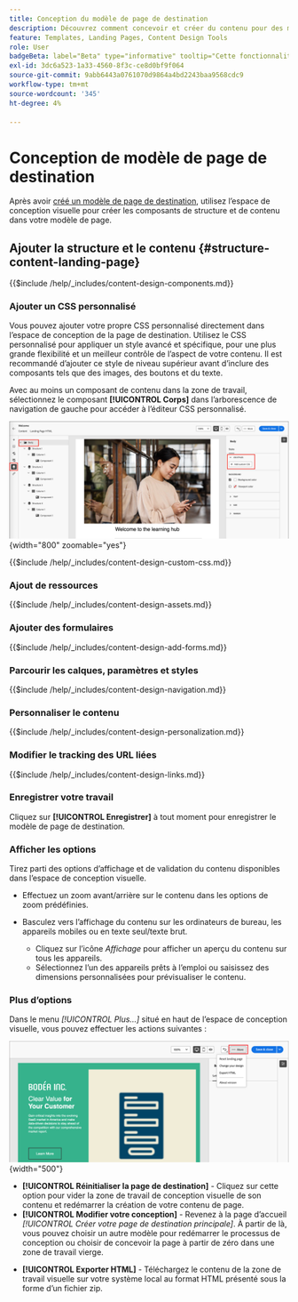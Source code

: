 ```yaml
---
title: Conception du modèle de page de destination
description: Découvrez comment concevoir et créer du contenu pour des modèles de page de destination que les marketeurs peuvent réutiliser pour créer des pages de destination.
feature: Templates, Landing Pages, Content Design Tools
role: User
badgeBeta: label="Beta" type="informative" tooltip="Cette fonctionnalité est actuellement en version bêta limitée"
exl-id: 3dc6a523-1a33-4560-8f3c-ce8d0bf9f064
source-git-commit: 9abb6443a0761070d9864a4bd2243baa9568cdc9
workflow-type: tm+mt
source-wordcount: '345'
ht-degree: 4%

---
```


# Conception de modèle de page de destination

Après avoir [créé un modèle de page de destination](./landing-page-templates.md#create-a-landing-page-template), utilisez l’espace de conception visuelle pour créer les composants de structure et de contenu dans votre modèle de page.

## Ajouter la structure et le contenu {#structure-content-landing-page}

{{$include /help/_includes/content-design-components.md}}

### Ajouter un CSS personnalisé

Vous pouvez ajouter votre propre CSS personnalisé directement dans l’espace de conception de la page de destination. Utilisez le CSS personnalisé pour appliquer un style avancé et spécifique, pour une plus grande flexibilité et un meilleur contrôle de l’aspect de votre contenu. Il est recommandé d’ajouter ce style de niveau supérieur avant d’inclure des composants tels que des images, des boutons et du texte.

Avec au moins un composant de contenu dans la zone de travail, sélectionnez le composant **[!UICONTROL Corps]** dans l’arborescence de navigation de gauche pour accéder à l’éditeur CSS personnalisé.

![Accès aux styles de corps](./assets/landing-page-body-styles-css.png){width="800" zoomable="yes"}

{{$include /help/_includes/content-design-custom-css.md}}

### Ajout de ressources

{{$include /help/_includes/content-design-assets.md}}

### Ajouter des formulaires

{{$include /help/_includes/content-design-add-forms.md}}

### Parcourir les calques, paramètres et styles

{{$include /help/_includes/content-design-navigation.md}}

### Personnaliser le contenu

{{$include /help/_includes/content-design-personalization.md}}

### Modifier le tracking des URL liées

{{$include /help/_includes/content-design-links.md}}

### Enregistrer votre travail

Cliquez sur **[!UICONTROL Enregistrer]** à tout moment pour enregistrer le modèle de page de destination.
<!--
You can continue to make edits to the draft page template. When you are ready to make it available for using in page creation, you can [publish the template](./landing-page-templates.md#). -->

### Afficher les options

Tirez parti des options d’affichage et de validation du contenu disponibles dans l’espace de conception visuelle.

* Effectuez un zoom avant/arrière sur le contenu dans les options de zoom prédéfinies.

* Basculez vers l’affichage du contenu sur les ordinateurs de bureau, les appareils mobiles ou en texte seul/texte brut.
   * Cliquez sur l’icône _Affichage_ pour afficher un aperçu du contenu sur tous les appareils.
   * Sélectionnez l’un des appareils prêts à l’emploi ou saisissez des dimensions personnalisées pour prévisualiser le contenu.

### Plus d’options

Dans le menu _[!UICONTROL Plus...]_ situé en haut de l’espace de conception visuelle, vous pouvez effectuer les actions suivantes :

![Cliquez sur Plus pour accéder aux actions du modèle](./assets/landing-page-designer-more-menu.png){width="500"}

* **[!UICONTROL Réinitialiser la page de destination]** - Cliquez sur cette option pour vider la zone de travail de conception visuelle de son contenu et redémarrer la création de votre contenu de page.
* **[!UICONTROL Modifier votre conception]** - Revenez à la page d’accueil _[!UICONTROL Créer votre page de destination principale]_. À partir de là, vous pouvez choisir un autre modèle pour redémarrer le processus de conception ou choisir de concevoir la page à partir de zéro dans une zone de travail vierge.
<!--- * **[!UICONTROL Save as content template]** - Save the page body as a landing page template to be reused across multiple landing pages. You provide a name and description for the template and save it to the list of saved  landing page templates. -->
* **[!UICONTROL Exporter HTML]** - Téléchargez le contenu de la zone de travail visuelle sur votre système local au format HTML présenté sous la forme d’un fichier zip.
